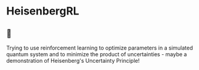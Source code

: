 # HeisenbergRL
## 🤠
Trying to use reinforcement learning to optimize parameters in a simulated quantum system and to minimize the product of uncertainties - maybe a demonstration of Heisenberg's Uncertainty Principle!